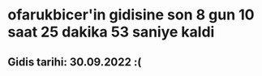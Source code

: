 # ofarukbicer'in gidisine son 8 gun 10 saat 25 dakika 53 saniye kaldi

## Gidis tarihi: 30.09.2022 :(